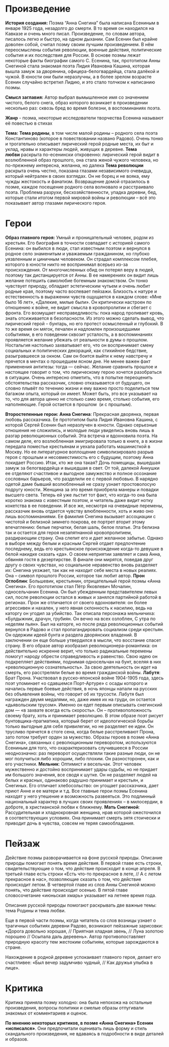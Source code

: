 # Произведение
**История создания:**
	Поэма “Анна Снегина” была написана Есениным в январе 1925 года, незадолго до смерти. В то время он находился на Кавказе и очень много писал. Произведение, по словам автора, писалось легко и быстро, на одном дыхании. Сам Есенин был крайне доволен собой, считал поэму своим лучшим произведением. В нём переосмыслены события революции, военные действия, политические события и их последствия для России.
	В основе поэмы лежат некоторые факты биографии самого С. Есенина, так, прототипом Анны Снегиной стала знакомая поэта Лидия Ивановна Кашина, которая вышла замуж за дворянина, офицера-белогвардейца, стала далёкой и чужой. В юности они были неразлучны, а в более зрелом возрасте Есенин случайно встретил Лидию, и это стало толчком к написанию поэмы.

**Смысл заглавия:**
	Автор выбрал вымышленное имя со значением чистого, белого снега, образ которого возникает в произведении несколько раз: сквозь бред во время болезни, в воспоминаниях поэта.

**Жанр** - поэма, некоторые исследователи творчества Есенина называют её повестью в стихах

**Тема:**
	**Тема родины**, в том числе малой родины – родного села поэта Константиново (которое в повествовании названо Радово). Очень тонко и трогательно описывает лирический герой родные места, их быт и уклад, нравы и характеры людей, живущих в деревне.
	**Тема любви** раскрыта по-есенински откровенно: лирический герой видит в возлюбленной образ прошлого, она стала женой чужого человека, но по-прежнему интересна, желанна, но далека
	**Тема революции** раскрыта очень честно, показана глазами независимого очевидца, который нейтрален в своих взглядах. Он не борец и не вояка, ему чужды жестокость и фанатизм. Возвращение домой отразилось в поэме, каждое посещение родного села волновало и расстраивало поэта. Проблема разрухи, бесхозяйственности, упадка деревни, бед, которые стали итогом первой мировой войны и революции – всё это показывает автор глазами лирического героя.

# Герои
**Образ главного героя:**
	Умный и проницательный человек, родом из крестьян. Его биография в точности совпадает с историей самого Есенина: он выбился в люди, стал известным поэтом и вернулся в родное село знаменитым и уважаемым гражданином, но глубоко уязвленным и циничным человеком. Он страдал комплексом плебея, которого в юности никто не воспринимал всерьез из-за происхождения. От многочисленных обид он потерял веру в людей, поэтому так дистанцируется от Анны. В ее намерениях он видит лишь желание потешить самолюбие богемным знакомством. Он тонко чувствует природу, обладает эстетическим чутьем и очень любит родные края, поэтому часто воспевает пейзажи. Близость к натуре и естественность в выражении чувств ощущается в каждом слове: «Мне было 16 лет», «Далекие, милые были». Он критически настроен по отношению к войне, не видит смысла в кровопролитии и сбегает с фронта. Его возмущает несправедливость: пока народ проливает кровь, знать отсиживается в безопасности. Из этого можно сделать вывод, что лирический герой – бунтарь, но его протест осмысленный и глубокий. В то же время он мягок, печален и надломлен произошедшими событиями, в его поведении сквозит усталость, а в воспоминаниях проявляется желание убежать от реальности в думы о прошлом. Ностальгия настолько захватывает его, что он воспринимает смену социальных и политических декораций, как стихийное бедствие, разыгравшееся за окном. Сам он боится выйти к нему навстречу и прячется в мечтах о прошедшем ясном дне. Не менее важен факт применения антитезы: тогда — сейчас. Желание сравнить прошлое и настоящее говорит о том, что лирическому герою хочется разобраться в ситуации. Очень интересно отметить, что в попытке переоценить обстоятельства рассказчик, словно отказывается от будущего, он словно плывёт по течению жизни и ему важно просто поделиться тем багажом опыта, который он имеет. Может быть, это все указывает на то, что для автора ценно не столько само время, столько события, его наполняющие. Герой остается в прошлом  (и с прошлым).

**Второстепенные герои:**
	**Анна Снегина**:
		Прекрасная дворянка, первая любовь рассказчика. Ее прототипом была Лидия Ивановна Кашина, с которой Сергей Есенин был неразлучен в юности. Однако серьезные отношения не сложились, и молодые люди увиделись вновь лишь в разгар революционных событий. Эта встреча и вдохновила поэта. На самом деле, его возлюбленная эмигрировала только в книге, а в жизни передала поместье крестьянам и уехала работать машинисткой в Москву. Но ее литературное воплощение символизировало разрыв героя с прошлым и несовместимость его с будущим, поэтому Анна покидает Россию. Итак, кто же она такая? Дочь помещицы, вышедшая замуж за белогвардейца и вышедшая в свет. От той, далекой Аннушки ее отделяют счастливое и выгодное замужество и полное осознание сословных барьеров, что разделили ее с первой любовью. В нарядно одетой даме бывший возлюбленный не сразу узнает простоволосую подругу юности. Женщина за это время приобрела манеры и повадки высшего света. Теперь ей уже льстит тот факт, что когда-то она была коротко знакома с известным поэтом, и читатель даже видит нотку кокетства в ее поведении. И все же, несмотря на очевидные перемены, рассказчик вновь отдается чувству влюбленности, хоть и живо оно лишь воспоминаниями. Ее фамилия Снегина вызывает ассоциации с чистотой и белизной зимнего покрова, ее портрет вторит этому впечатлению: белые перчатки, белая шаль, белое платье. Эта белизна так и остается для героя незапятнанной кровопролитием, раздирающим страну. Она слепит его и дает желанное забытье. Однако в выборе между белым и красным Сергей отдает предпочтение последнему, ведь его крестьянское происхождение когда-то девушке в белой накидке сказать «да». О своем неприятии заявляет и сама Анна, обвиняя гостя в дезертирстве. В финале они мирятся, поведав друг другу о своих чувствах, но социальное неравенство вновь разделяет их: Снегина уезжает, так как не находит себе места в новых реалиях. Она – символ прошлого России, которое так любит автор.
	**Прон Оглоблин**:
		Большевик, крестьянин, отрицательный герой поэмы «Анна Снегина». Его прототипом стал Пётр Яковлевич Мочалин, односельчанин Есенина. Он был убежденным представителем левых сил, после революции остался в живых и занялся партийной работой в регионах. Прон же отличается от своего вдохновителя: он более агрессивен и нахален, у него явная склонность к насилию, ведь на каторгу он угодил за убийство. Так описала персонажа мельничиха: «Булдыжник, драчун, грубиян. Он вечно на всех озлоблен, С утра по неделям пьян». Был на каторге, но после ряда революционных событий вернулся в Радово и стал пропагандировать социализм среди крестьян. Он одержим идеей бунта и раздела дворянских владений. В заключении он еще больше утвердился в мысли, что восстание спасет страну. В его образе автор изобразил революционера-романтика: он действительно искренне верит, что только радикальные перемены помогут народу обрести справедливость и равенство. Свою идею он подкрепляет действиями, поднимая односельчан на бунт, вселяя в них «революционную сознательность». За свою деятельность он идет на смерть, его расстреляли белые во время гражданской войны.
	**Лабутя**:
		Брат Прона. Участвовал в русско-японской войне 1904-1905 года, здесь поэт упоминает «о сдавшемся Порт-Артуре» с осады которого и начались первые боевые действия, в ночь японцы напали на русских без объявления войны, что говорит об их трусости. Лабутя был награжден двумя медалями, но, даже имея их на груди, он остается «дьявольским трусом». Именно он едет первым описывать снегинский дом — «в захвате всегда есть скорость». Он – противоположность своему брату, хоть и принимает революцию. В этом образе поэт рисует бунтовщика-прагматика, который берет от идеологической борьбы только выгодные для себя привилегии, но не разделяет ее идеи. Он трусливо прячется в стоге сена, когда белые расстреливают Прона, зато потом требует орден за мужество. Образы героев в поэме «Анна Снегина», связанных с революционным переворотом, используются Есениным для того, что охарактеризовать случившееся в России неоднозначно: раз переворот осуществляли такие разные люди, он не мог получиться либо хорошим, либо плохим. Он разносторонен, как и его участники.
	**Мельник**:
		Оптимист и весельчак. Этот человек мужественно и достойно воспринимает удары судьбы, но не придает им большого значения, все сводя к шутке. Он не разделяет людей на белых и красных, одинаково радушно принимает и крестьян, и Снегиных. Его отличает хлебосольство: он угощает рассказчика, дает приют Анне и ее матери и т.д. Все главные герои поэмы Есенина находят у него утешение и возможность развеяться. Это подлинный национальный характер в лучших своих проявлениях – в милосердии, в доброте, в христианской любви к ближнему.
	**Мать Снегиной**:
		Рассудительная и хладнокровная женщина, нрав которой ожесточился в соответствующих условиях. Она принимает смерть зятя стоически и приводит дочь в чувства, совсем не теряя самообладания.

# Пейзаж
Действие поэмы разворачивается на фоне русской природы. Описание природы помогает понять время действия. В первой главе есть строки, свидетельствующие о том, что действие происходит в конце апреля. В третьей главе есть строки «Есть что-то прекрасное в лете, // А с летом прекрасное в нас», позволяющие сказать о том, что действие происходит летом. В четвертой главе из слов Анны Снегиной можно понять, что действие происходит осенью. В пятой главе словосочетание «июньская хмарь» указывает на летнее время года.  
  
Описания русской природы помогают раскрывать две важные темы: тема Родины и тема любви.  
  
Еще в первой части поэмы, когда читатель со слов возницы узнает о трагичных событиях деревни Радово, возникают пейзажные зарисовки: «Дорога довольно хорошая, // Приятная хладная звень, // Луна золотою порошею // Осыпала даль деревень». Автор противопоставляет природную красоту тем жестоким событиям, которые зарождаются в стране.  
  
Нахождение в родной деревне успокаивает главного героя, делает его счастливее: «Был вечер задумчиво чудный, // Как дружья улыбка в лице».

# Критика
Критика приняла поэму холодно: она была непохожа на остальные произведения, вопросы политики и смелые образы отпугивали знакомых от комментариев и оценок.

**По мнению некоторых критиков, в поэме «Анна Снегина» Есенин «исписался»**. Они предпочитали оценивать лишь форму и стиль скандального произведения, не вдаваясь в подробности в виде деталей и образов.